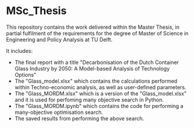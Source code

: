 # MSc_Thesis
This repository contains the work delivered within the Master Thesis, in partial fulfilment of the requirements for the degree of Master of Science in Engineering and Policy Analysis at TU Delft. 

It includes:
* The final report with a title "Decarbonisation of the Dutch Container Glass Industry by 2050: A Model-based Analysis of 
Technology Options"
* The "Glass_model.xlsx" which contains the calculations performed within Techno-economic analysis, as well as user-defined parameters.
* The "Glass_MORDM.xlsx" which is a version of the "Glass_model.xlsx" and it is used for perfoming many objective search in Python.
* The "Glass_MORDM.ipynb" which contains the code for performing a many-objective optimisation search.
* The saved results from performing the above search.


